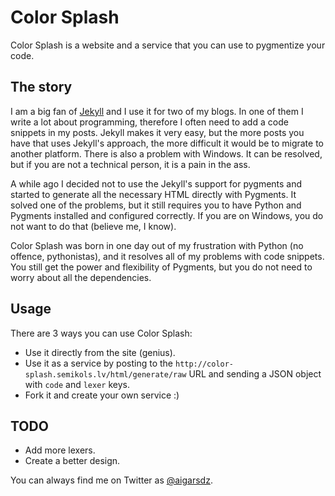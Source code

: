 # Color Splash

Color Splash is a website and a service that you can use to pygmentize your code.

## The story

I am a big fan of [Jekyll](http://jekyllrb.com) and I use it for two of my blogs. In one of them I write
a lot about programming, therefore I often need to add a code snippets in my posts.
Jekyll makes it very easy, but the more posts you have that uses Jekyll's approach, the more
difficult it would be to migrate to another platform. There is also a problem with Windows. It can be resolved,
but if you are not a technical person, it is a pain in the ass.

A while ago I decided not to use the Jekyll's support for pygments and started to generate all the necessary
HTML directly with Pygments. It solved one of the problems, but it still requires you to have Python and Pygments
installed and configured correctly. If you are on Windows, you do not want to do that (believe me, I know).

Color Splash was born in one day out of my frustration with Python (no offence, pythonistas), and it resolves
all of my problems with code snippets. You still get the power and flexibility of Pygments, but you do not need
to worry about all the dependencies.

## Usage

There are 3 ways you can use Color Splash:

- Use it directly from the site (genius).
- Use it as a service by posting to the `http://color-splash.semikols.lv/html/generate/raw` URL and sending a JSON object with `code` and `lexer` keys.
- Fork it and create your own service :)

## TODO

- Add more lexers.
- Create a better design.

You can always find me on Twitter as [@aigarsdz](http://twitter.com/aigarsdz).
